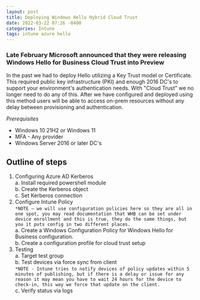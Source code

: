 ```yaml
---
layout: post
title: Deploying Windows Hello Hybrid Cloud Trust
date: 2022-03-22 07:26 -0400
categories: Intune
tags: intune azure hello 
---
```


### Late February Microsoft announced that they were releasing Windows Hello for Business Cloud Trust into Preview
In the past we had to deploy Hello utilizing a Key Trust model or Certificate. This required public key infrastructure (PKI) and enough 2016 DC's to support your environment's authentication needs. With "Cloud Trust" we no longer need to do any of this. After we have configured and deployed using this method users will be able to access on-prem resources without any delay between provisioning and authentication.  

*Prerequisites*  
- Windows 10 21H2 or Windows 11  
- MFA - Any provider  
- Windows Server 2016 or later DC's  

## Outline of steps  
1.	Configuring Azure AD Kerberos   
    a.	Install required powershell module  
    b.	Create the Kerberos object  
    c.  Set Kerberos connection  
2.	Configure Intune Policy  
    ```*NOTE – we will use configuration policies here so they are all in one spot, you may read documentation that WHB can be set under device enrollment and this is true, they do the same things, but you it puts config in two different places.```  
    a.	Create a Windows Configuration Policy for Windows Hello for Business configuration.  
	b.  Create a configuration profile for cloud trust setup    
3.  Testing  
    a.  Target test group  
    b.  Test devices via force sync from client  
    ```*NOTE - Intune tries to notify devices of policy updates within 5 minutes of publishing, but if there is a delay or issue for any reason it may mean you have to wait 24 hours for the device to check-in, this way we force that update on the client.```   
    c.	Verify status via logs  

